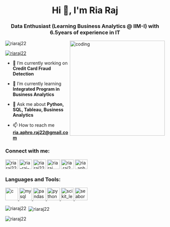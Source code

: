 <h1 align="center">Hi 👋, I'm Ria Raj</h1>
<h3 align="center">Data Enthusiast (Learning Business Analytics @ IIM-I) with 6.5years of experience in IT</h3>
<img align="right" width=300 alt="coding" src="https://media0.giphy.com/media/RbDKaczqWovIugyJmW/giphy.gif?cid=ecf05e47mpcdywp73h3fnd6s7ygguych3239xp0beorao008&rid=giphy.gif&ct=g"

<p align="left"> <img src="https://komarev.com/ghpvc/?username=riaraj22&label=Profile%20views&color=0e75b6&style=flat" alt="riaraj22" /> </p>

<p align="left"> <a href="https://twitter.com/riaraj22" target="blank"><img src="https://img.shields.io/twitter/follow/riaraj22?logo=twitter&style=for-the-badge" alt="riaraj22" /></a> </p>

- 🔭 I’m currently working on **Credit Card Fraud Detection**

- 🌱 I’m currently learning **Integrated Program in Business Analytics**

- 💬 Ask me about **Python, SQL, Tableau, Business Analytics**

- 📫 How to reach me **ria.aphro.raj22@gmail.com**

<h3 align="left">Connect with me:</h3>
<p align="left">
<a href="https://twitter.com/riaraj22" target="blank"><img align="center" src="https://tse1.mm.bing.net/th?id=OIP.P3GJZi8Z-DGPx1JS3u5yOgHaGl&pid=Api&rs=1&c=1&qlt=95&w=127&h=113" alt="riaraj22" height="30" width="40" /></a>
<a href="https://linkedin.com/in/ria-raj-763940a2" target="blank"><img align="center" src="https://tse4.mm.bing.net/th?id=OIP.FPjQ2OolWgNHEDLXkIf98AHaF2&pid=Api&P=0" alt="ria-raj-763940a2" height="30" width="40" /></a>
<a href="https://kaggle.com/riaraj22" target="blank"><img align="center" src="https://tse2.mm.bing.net/th?id=OIP.CdPTaksGCgRzjhCmZbU_igHaHa&pid=Api&P=0" alt="riaraj22" height="30" width="40" /></a>
<a href="https://fb.com/ria raj" target="blank"><img align="center" src="https://tse2.mm.bing.net/th?id=OIP.ge8gsp00Sv-OD0ryuDr1hgHaHa&pid=Api&P=0" alt="ria raj" height="30" width="40" /></a>
<a href="https://instagram.com/ria.raj22" target="blank"><img align="center" src="https://tse4.mm.bing.net/th?id=OIP.JtmXSh_uyZBaTg1eXd-NtgHaHa&pid=Api&P=0" alt="ria.raj22" height="30" width="40" /></a>
<a href="https://www.hackerrank.com/ria_aphro_raj22" target="blank"><img align="center" src="https://tse2.mm.bing.net/th?id=OIP.NqaDDQnfYMjB_mmS9Bqk0wHaHa&pid=Api&P=0" alt="ria_aphro_raj22" height="30" width="40" /></a>
</p>

<h3 align="left">Languages and Tools:</h3>
<p align="left"> <a href="https://www.cprogramming.com/" target="_blank" rel="noreferrer"> <img src="https://tse2.mm.bing.net/th?id=OIP.w9AIOO6Cfup6aToV1E-dEQHaIr&pid=Api&P=0" alt="c" width="40" height="40"/> </a> <a href="https://www.mysql.com/" target="_blank" rel="noreferrer"> <img src="https://tse1.mm.bing.net/th?id=OIP.Kzl1-Ilm6aZla2FhqIOIVgHaHa&pid=Api&P=0" alt="mysql" width="40" height="40"/> </a> <a href="https://pandas.pydata.org/" target="_blank" rel="noreferrer"> <img src="https://tse4.mm.bing.net/th?id=OIP.DID7M5LN6--mf7sXAKVZ-gHaER&pid=Api&P=0" alt="pandas" width="40" height="40"/> </a> <a href="https://www.python.org" target="_blank" rel="noreferrer"> <img src="https://tse3.mm.bing.net/th?id=OIP.CYpqc79M1jl94xw__TzDiQHaHa&pid=Api&P=0" alt="python" width="40" height="40"/> </a> <a href="https://scikit-learn.org/" target="_blank" rel="noreferrer"> <img src="https://upload.wikimedia.org/wikipedia/commons/0/05/Scikit_learn_logo_small.svg" alt="scikit_learn" width="40" height="40"/> </a> <a href="https://seaborn.pydata.org/" target="_blank" rel="noreferrer"> <img src="https://seaborn.pydata.org/_images/logo-mark-lightbg.svg" alt="seaborn" width="40" height="40"/> </a> </p>

<p><img align="left" src="https://github-readme-stats.vercel.app/api/top-langs?username=riaraj22&show_icons=true&locale=en&layout=compact" alt="riaraj22" /></p>

<p>&nbsp;<img align="center" src="https://github-readme-stats.vercel.app/api?username=riaraj22&show_icons=true&locale=en" alt="riaraj22" /></p>

<p><img align="center" src="https://github-readme-streak-stats.herokuapp.com/?user=riaraj22&" alt="riaraj22" /></p>
